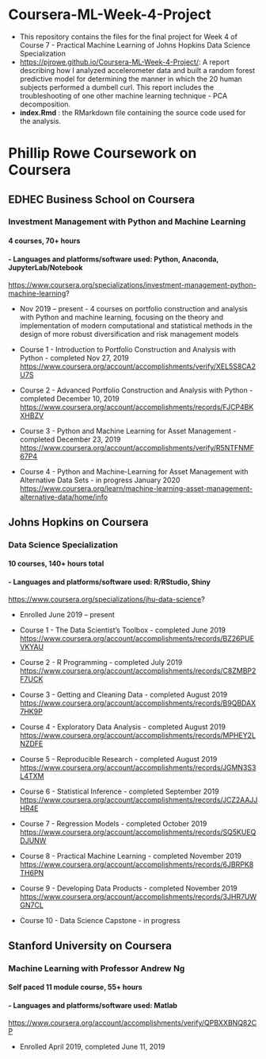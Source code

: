 # Coursera-ML-Week-4-Project
- This repository contains the files for the final project for Week 4 of Course 7 - Practical Machine Learning of Johns Hopkins Data Science Specialization
- https://pjrowe.github.io/Coursera-ML-Week-4-Project/: A report describing how I analyzed accelerometer data and built a random forest predictive model for determining the manner in which the 20 human subjects performed a dumbell curl.  This report includes the troubleshooting of one other machine learning technique - PCA decomposition.
- **index.Rmd** : the RMarkdown file containing the source code used for the analysis.


# Phillip Rowe Coursework on Coursera

## EDHEC Business School on Coursera  
### Investment Management with Python and Machine Learning 
#### 4 courses, 70+ hours
#### - Languages and platforms/software used: Python, Anaconda, JupyterLab/Notebook

https://www.coursera.org/specializations/investment-management-python-machine-learning?
-	Nov 2019 – present -  4 courses on portfolio construction and analysis with Python and machine learning, focusing on the theory and implementation of modern computational and statistical methods in the design of more robust diversification and risk management models

- Course 1 - Introduction to Portfolio Construction and Analysis with Python - completed Nov 27, 2019
https://www.coursera.org/account/accomplishments/verify/XEL5S8CA2U7S
- Course 2 - Advanced Portfolio Construction and Analysis with Python - completed December 10, 2019
https://www.coursera.org/account/accomplishments/records/FJCP4BKXHBZV
- Course 3 - Python and Machine Learning for Asset Management - completed December 23, 2019
https://www.coursera.org/account/accomplishments/verify/R5NTFNMF67P4
- Course 4 - Python and Machine-Learning for Asset Management with Alternative Data Sets - in progress January 2020
https://www.coursera.org/learn/machine-learning-asset-management-alternative-data/home/info

## Johns Hopkins on Coursera 
### Data Science Specialization 
#### 10 courses, 140+ hours total
#### - Languages and platforms/software used: R/RStudio, Shiny
https://www.coursera.org/specializations/jhu-data-science?
- Enrolled June 2019 – present

- Course 1  - The Data Scientist’s Toolbox - completed June 2019
https://www.coursera.org/account/accomplishments/records/BZ26PUEVKYAU
- Course 2  - R Programming - completed July 2019
https://www.coursera.org/account/accomplishments/records/C8ZMBP2F7UCK
- Course 3  - Getting and Cleaning Data - completed August 2019 
https://www.coursera.org/account/accomplishments/records/B9QBDAX7HK9P
- Course 4  - Exploratory Data Analysis - completed August 2019
https://www.coursera.org/account/accomplishments/records/MPHEY2LNZDFE
- Course 5  - Reproducible Research - completed August 2019
https://www.coursera.org/account/accomplishments/records/JGMN3S3L4TXM

- Course 6  - Statistical Inference - completed September 2019
https://www.coursera.org/account/accomplishments/records/JCZ2AAJJHR4E
- Course 7  - Regression Models - completed October 2019
https://www.coursera.org/account/accomplishments/records/SQ5KUEQDJUNW
- Course 8  - Practical Machine Learning - completed November 2019
https://www.coursera.org/account/accomplishments/records/6JBRPK8TH6PN
- Course 9  - Developing Data Products - completed November 2019
https://www.coursera.org/account/accomplishments/records/3JHR7UWGN7CL
- Course 10 - Data Science Capstone - in progress

## Stanford University on Coursera 
### Machine Learning with Professor Andrew Ng 
#### Self paced 11 module course, 55+ hours
#### - Languages and platforms/software used: Matlab
https://www.coursera.org/account/accomplishments/verify/QPBXXBNQ82CP
- Enrolled April 2019, completed June 11, 2019
